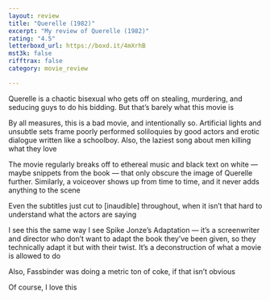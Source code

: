 ```yaml
---
layout: review
title: "Querelle (1982)"
excerpt: "My review of Querelle (1982)"
rating: "4.5"
letterboxd_url: https://boxd.it/4mXrhB
mst3k: false
rifftrax: false
category: movie_review

---
```


Querelle is a chaotic bisexual who gets off on stealing, murdering, and seducing guys to do his bidding. But that’s barely what this movie is

By all measures, this is a bad movie, and intentionally so. Artificial lights and unsubtle sets frame poorly performed soliloquies by good actors and erotic dialogue written like a schoolboy. Also, the laziest song about men killing what they love

The movie regularly breaks off to ethereal music and black text on white — maybe snippets from the book — that only obscure the image of Querelle further. Similarly, a voiceover shows up from time to time, and it never adds anything to the scene

Even the subtitles just cut to [inaudible] throughout, when it isn’t that hard to understand what the actors are saying

I see this the same way I see Spike Jonze’s Adaptation — it’s a screenwriter and director who don’t want to adapt the book they’ve been given, so they technically adapt it but with their twist. It’s a deconstruction of what a movie is allowed to do

Also, Fassbinder was doing a metric ton of coke, if that isn’t obvious

Of course, I love this